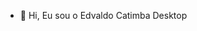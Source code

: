 - 👋 Hi, Eu sou o Edvaldo Catimba Desktop
<!---
EdvaldoCatimba/EdvaldoCatimba is a ✨ special ✨ repository because its `README.md` (this file) appears on your GitHub profile.
You can click the Preview link to take a look at your changes.
--->
